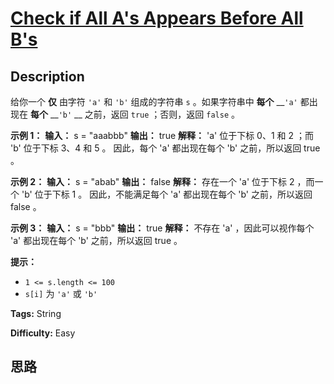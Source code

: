 # [Check if All A's Appears Before All B's][title]

## Description

给你一个 **仅** 由字符 `'a'` 和 `'b'` 组成的字符串  `s` 。如果字符串中 **每个** __`'a'` 都出现在 **每个**
__`'b'` __ 之前，返回 `true` ；否则，返回 `false` 。



**示例 1：**
            **输入：** s = "aaabbb"    **输出：** true    **解释：**    'a' 位于下标 0、1 和 2 ；而 'b' 位于下标 3、4 和 5 。    因此，每个 'a' 都出现在每个 'b' 之前，所以返回 true 。    

**示例 2：**
            **输入：** s = "abab"    **输出：** false    **解释：**    存在一个 'a' 位于下标 2 ，而一个 'b' 位于下标 1 。    因此，不能满足每个 'a' 都出现在每个 'b' 之前，所以返回 false 。    

**示例 3：**
            **输入：** s = "bbb"    **输出：** true    **解释：**    不存在 'a' ，因此可以视作每个 'a' 都出现在每个 'b' 之前，所以返回 true 。    



**提示：**

  * `1 <= s.length <= 100`
  * `s[i]` 为 `'a'` 或 `'b'`


**Tags:** String

**Difficulty:** Easy

## 思路

[title]: https://leetcode-cn.com/problems/check-if-all-as-appears-before-all-bs
